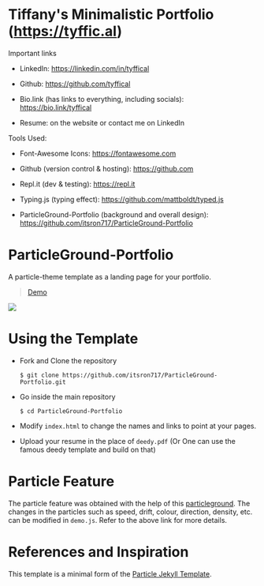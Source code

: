# Tiffany's Minimalistic Portfolio (https://tyffic.al)

Important links

- LinkedIn: https://linkedin.com/in/tyffical

- Github: https://github.com/tyffical

- Bio.link (has links to everything, including socials): https://bio.link/tyffical

- Resume: on the website or contact me on LinkedIn

Tools Used:

- Font-Awesome Icons: https://fontawesome.com

- Github (version control & hosting): https://github.com

- Repl.it (dev & testing): https://repl.it

- Typing.js (typing effect): https://github.com/mattboldt/typed.js

- ParticleGround-Portfolio (background and overall design): https://github.com/itsron717/ParticleGround-Portfolio

# ParticleGround-Portfolio

A particle-theme template as a landing page for your portfolio.

> [Demo](https://landing-page--itsron717.repl.co/)

<img src="particle_demo/particle_demo.png"/>

# Using the Template

  - Fork and Clone the repository

    ```
    $ git clone https://github.com/itsron717/ParticleGround-Portfolio.git
    ```
 
  - Go inside the main repository
  
    ```
    $ cd ParticleGround-Portfolio
    ```
    
  - Modify `index.html` to change the names and links to point at your pages.
  
  - Upload your resume in the place of `deedy.pdf` (Or One can use the famous deedy template and build on that)
   
# Particle Feature

The particle feature was obtained with the help of this [particleground](https://github.com/jnicol/particleground). The changes in the particles such as speed, drift, colour, direction, density, etc. can be modified in `demo.js`. Refer to the above link for more details.


# References and Inspiration

This template is a minimal form of the [Particle Jekyll Template](https://github.com/nrandecker/particle).
